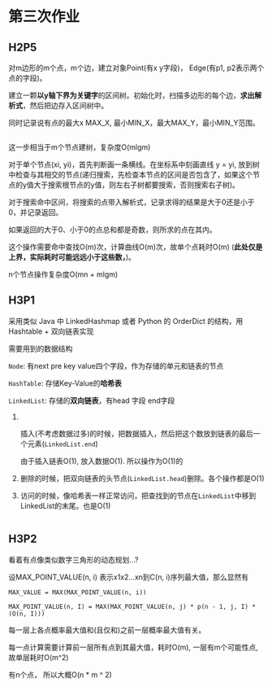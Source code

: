 # 第三次作业

## H2P5

对m边形的m个点，m个边，建立对象Point(有x y字段)， Edge(有p1, p2表示两个点的字段)。

建立一颗**以y轴下界为关键字**的区间树。初始化时，扫描多边形的每个边，**求出解析式**，然后把边存入区间树中。

同时记录说有点的最大x MAX_X, 最小MIN_X，最大MAX_Y，最小MIN_Y范围。

```python

```

这一步相当于m个节点建树，复杂度O(mlgm)



对于单个节点(xi, yi)，首先判断画一条横线。在坐标系中刻画直线 y = yi, 放到树中检查与其相交的节点(递归搜索，先检查本节点的区间是否包含了，如果这个节点的y值大于搜索根节点的y值，则左右子树都要搜索，否则搜索右子树)。

对于搜索命中区间，将搜索的点带入解析式，记录求得的结果是大于0还是小于0，并记录返回。

如果返回的大于0、小于0的点总和都是奇数，则所求的点在其内。

这个操作需要命中查找O(m)次，计算曲线O(m)次，故单个点耗时O(m) (**此处仅是上界，实际耗时可能远远小于这些数，**)。

n个节点操作复杂度O(mn + mlgm)



## H3P1

采用类似 Java 中 LinkedHashmap 或者 Python 的 OrderDict 的结构，用Hashtable + 双向链表实现

需要用到的数据结构

`Node`: 有next pre key value四个字段，作为存储的单元和链表的节点

`HashTable`: 存储Key-Value的**哈希表**

`LinkedList`: 存储的**双向链表**，有head 字段 end字段

1. ​

   插入(不考虑数据过多)的时候，把数据插入，然后把这个数放到链表的最后一个元素(`LinkedList.end`)

   由于插入链表O(1), 放入数据O(1). 所以操作为O(1)的

2. 删除的时候，把双向链表的头节点(`LinkedList.head`)删除。各个操作都是O(1)

3. 访问的时候，像哈希表一样正常访问，把查找到的节点在`LinkedList`中移到LinkedList的末尾。也是O(1)

```python

```



## H3P2

看着有点像类似数字三角形的动态规划…?

设MAX_POINT_VALUE(n, i) 表示x1x2...xn到C(n, i)序列最大值，那么显然有

`MAX_VALUE = MAX(MAX_POINT_VALUE(n, i))`

`MAX_POINT_VALUE(n, I) = MAX(MAX_POINT_VALUE(n, j) * p(n - 1, j, I) * (O(n, I)))`

每一层上各点概率最大值和(且仅和)之前一层概率最大值有关。

每一点计算需要计算前一层所有点到其最大值，耗时O(m), 一层有m个可能性点, 故单层耗时O(m^2)

有n个点， 所以大概O(n * m ^ 2)

```python

```

